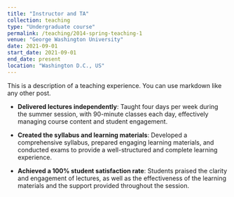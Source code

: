 ```yaml
---
title: "Instructor and TA"
collection: teaching
type: "Undergraduate course"
permalink: /teaching/2014-spring-teaching-1
venue: "George Washington University"
date: 2021-09-01
start_date: 2021-09-01
end_date: present
location: "Washington D.C., US"
---
```


This is a description of a teaching experience. You can use markdown like any other post.

- **Delivered lectures independently**: Taught four days per week during the summer session, with 90-minute classes each day, effectively managing course content and student engagement.

- **Created the syllabus and learning materials**: Developed a comprehensive syllabus, prepared engaging learning materials, and conducted exams to provide a well-structured and complete learning experience.

- **Achieved a 100% student satisfaction rate**: Students praised the clarity and engagement of lectures, as well as the effectiveness of the learning materials and the support provided throughout the session.
